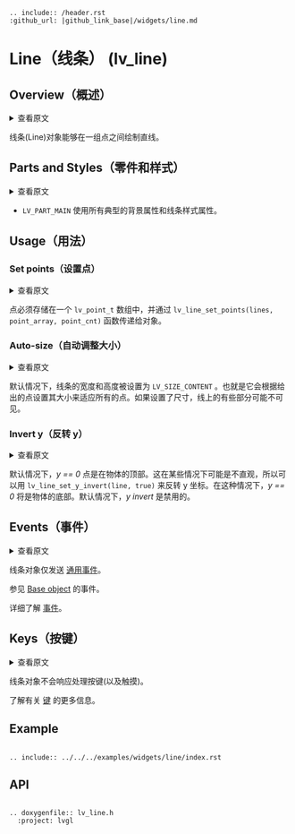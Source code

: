 ```eval_rst
.. include:: /header.rst 
:github_url: |github_link_base|/widgets/line.md
```
# Line（线条） (lv_line)

## Overview（概述）

<details>
<summary>查看原文</summary>
<p>

The Line object is capable of drawing straight lines between a set of points.

</p>
</details>

线条(Line)对象能够在一组点之间绘制直线。

## Parts and Styles（零件和样式）

<details>
<summary>查看原文</summary>
<p>

- `LV_PART_MAIN` uses all the typical background properties and line style properties.

</p>
</details>

- `LV_PART_MAIN` 使用所有典型的背景属性和线条样式属性。

## Usage（用法）

### Set points（设置点）

<details>
<summary>查看原文</summary>
<p>

The points have to be stored in an `lv_point_t` array and passed to the object by the `lv_line_set_points(lines, point_array, point_cnt)` function. 

</p>
</details>

点必须存储在一个 `lv_point_t` 数组中，并通过 `lv_line_set_points(lines, point_array, point_cnt)` 函数传递给对象。

### Auto-size（自动调整大小）

<details>
<summary>查看原文</summary>
<p>

By default the Line's width and height are set to `LV_SIZE_CONTENT`. This means it will automatically set its size to fit all the points. If the size is set explicitly, parts on the line may not be visible.

</p>
</details>

默认情况下，线条的宽度和高度被设置为 `LV_SIZE_CONTENT` 。也就是它会根据给出的点设置其大小来适应所有的点。如果设置了尺寸，线上的有些部分可能不可见。

### Invert y（反转 y）

<details>
<summary>查看原文</summary>
<p>

By default, the *y == 0* point is in the top of the object. It might be conter-intuitive in some cases so the y coordinates can be inverted with `lv_line_set_y_invert(line, true)`. In this case,  *y == 0* will be the bottom of the object. 
*y invert* is disabled by default.

</p>
</details>

默认情况下，*y == 0* 点是在物体的顶部。这在某些情况下可能是不直观，所以可以用 `lv_line_set_y_invert(line, true)` 来反转 y 坐标。在这种情况下，*y == 0* 将是物体的底部。默认情况下，*y invert* 是禁用的。

## Events（事件）

<details>
<summary>查看原文</summary>
<p>

Only the [Generic events](../overview/event.html#generic-events) are sent by the object type.

See the events of the [Base object](/widgets/obj) too.

Learn more about [Events](/overview/event).

</p>
</details>

线条对象仅发送 [通用事件](../overview/event.html#generic-events)。

参见 [Base object](/widgets/obj) 的事件。

详细了解 [事件](/overview/event)。

## Keys（按键）

<details>
<summary>查看原文</summary>
<p>

No *Keys* are processed by the object type.

Learn more about [Keys](/overview/indev).

</p>
</details>

线条对象不会响应处理按键(以及触摸)。

了解有关 [键](/overview/indev) 的更多信息。

## Example

```eval_rst

.. include:: ../../../examples/widgets/line/index.rst

```

## API 

```eval_rst

.. doxygenfile:: lv_line.h
  :project: lvgl
        
```
